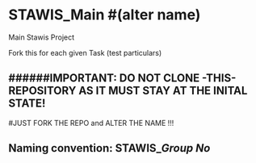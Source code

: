 STAWIS_Main #(alter name)
===========

Main Stawis Project

Fork this for each given Task (test particulars)

######IMPORTANT: DO NOT CLONE -THIS- REPOSITORY AS IT MUST STAY AT THE INITAL STATE!
----------
#JUST FORK THE REPO and ALTER THE NAME !!!
## Naming convention: STAWIS_*Group No*

